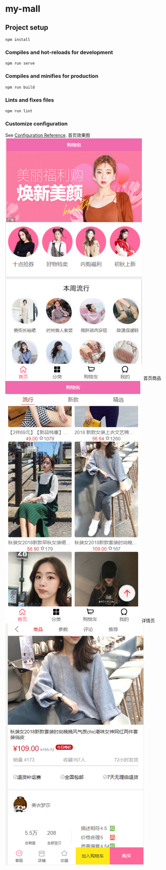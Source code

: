 # my-mall

## Project setup
```
npm install
```

### Compiles and hot-reloads for development
```
npm run serve
```

### Compiles and minifies for production
```
npm run build
```

### Lints and fixes files
```
npm run lint
```

### Customize configuration
See [Configuration Reference](https://cli.vuejs.org/config/).
首页效果图![image](https://github.com/huangjing18/mall/blob/main/images/sy.png)
首页商品![image](https://github.com/huangjing18/mall/blob/main/images/sy2.png)
详情页![image](https://github.com/huangjing18/mall/blob/main/images/xq.png)
